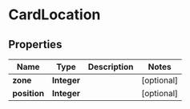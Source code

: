
# CardLocation

## Properties
Name | Type | Description | Notes
------------ | ------------- | ------------- | -------------
**zone** | **Integer** |  |  [optional]
**position** | **Integer** |  |  [optional]



